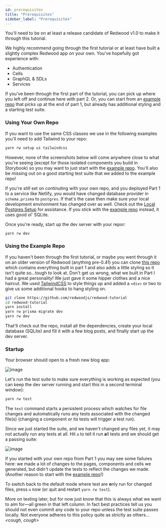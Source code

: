 ```yaml
---
id: prerequisites
title: "Prerequisites"
sidebar_label: "Prerequisites"
---
```


You'll need to be on at least a release candidate of Redwood v1.0 to make it through this tutorial.

We highly recommend going through the first tutorial or at least have built a slightly complex Redwood app on your own. You've hopefully got experience with:

* Authentication
* Cells
* GraphQL & SDLs
* Services

If you've been through the first part of the tutorial, you can pick up where you left off and continue here with part 2. Or, you can start from an [example repo](https://github.com/redwoodjs/redwood-tutorial) that picks up at the end of part 1, but already has additional styling and a starting test suite.

### Using Your Own Repo

If you want to use the same CSS classes we use in the following examples you'll need to add Tailwind to your repo:

```bash
yarn rw setup ui tailwindcss
```

However, none of the screenshots below will come anywhere close to what you're seeing (except for those isolated components you build in Storybook) so you may want to just start with the [example repo](https://github.com/redwoodjs/redwood-tutorial). You'll also be missing out on a good starting test suite that we added to the example repo!

If you're *still* set on continuting with your own repo, and you deployed Part 1 to a service like Netlify, you would have changed database provider in `schema.prisma` to `postgres`. If that's the case then make sure your local development environment has changed over as well. Check out the [Local Postgres Setup](https://redwoodjs.com/docs/local-postgres-setup) for assistance. If you stick with the [example repo](https://github.com/redwoodjs/redwood-tutorial) instead, it uses good ol' SQLite.

Once you're ready, start up the dev server with your repor:

```bash
yarn rw dev
```

### Using the Example Repo

If you haven't been through the first tutorial, or maybe you went through it on an older version of Redwood (anything pre-0.41) you can clone [this repo](https://github.com/redwoodjs/redwood-tutorial) which contains everything built in part 1 and also adds a little styling so it isn't quite so...tough to look at. Don't get us wrong, what we built in Part I had a great personality! We just gave it some hipper clothes and a nice haircut. We used [TailwindCSS](https://tailwindcss.com) to style things up and added a `<div>` or two to give us some additional hooks to hang styling on.

```bash
git clone https://github.com/redwoodjs/redwood-tutorial
cd redwood-tutorial
yarn install
yarn rw prisma migrate dev
yarn rw dev
```

That'll check out the repo, install all the dependencies, create your local database (SQLite) and fill it with a few blog posts, and finally start up the dev server.

### Startup

Your browser should open to a fresh new blog app:

![image](https://user-images.githubusercontent.com/300/101423176-54e93780-38ad-11eb-9230-ba8557764eb4.png)

Let's run the test suite to make sure everything is working as expected (you can keep the dev server running and start this in a second terminal window):

```bash
yarn rw test
```

The `test` command starts a persistent process which watches for file changes and automatically runs any tests associated with the changed file(s) (changing a component *or* its tests will trigger a test run).

Since we just started the suite, and we haven't changed any files yet, it may not actually run any tests at all. Hit `a` to tell it run **a**ll tests and we should get a passing suite:

![image](https://user-images.githubusercontent.com/300/153299412-ba191f0b-27bf-4e56-8d23-fb462a4c69c9.png)

If you started with your own repo from Part 1 you may see some failures here: we made a lot of changes to the pages, components and cells we generated, but didn't update the tests to reflect the changes we made. (Another reason to start with the [example repo](#using-the-example-repo)!)

To switch back to the default mode where test are **o**nly run for changed files, press `o` now (or quit and restart `yarn rw test`).

More on testing later, but for now just know that this is always what we want to aim for—all green in that left column. In fact best practices tell us you should not even commit any code to your repo unless the test suite passes locally. Not everyone adheres to this policy quite as strictly as others...*&lt;cough, cough&gt;*
